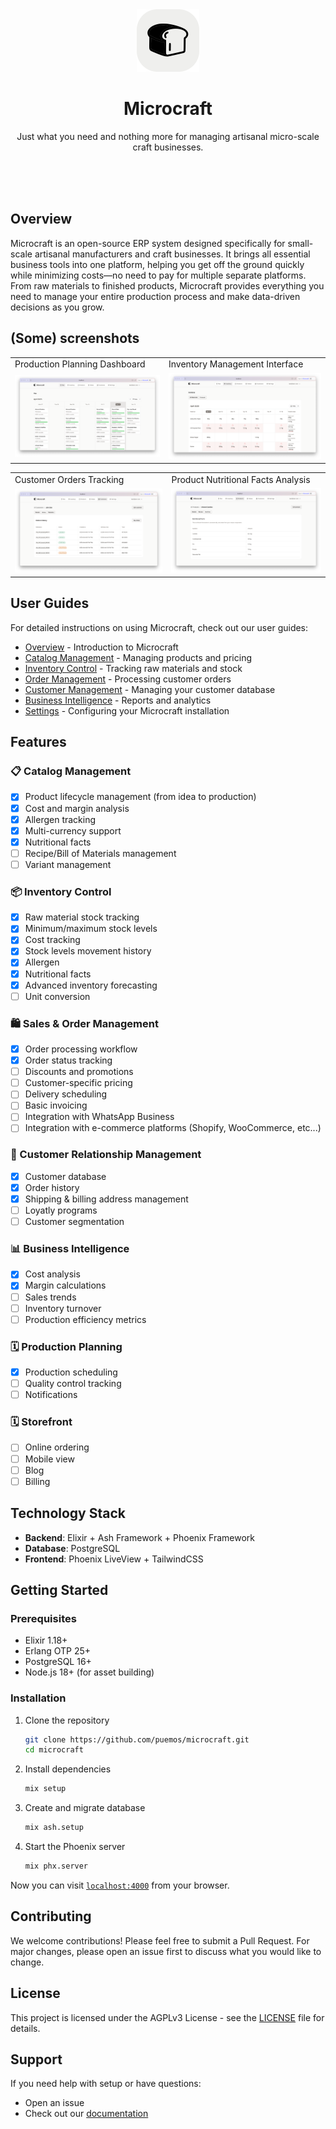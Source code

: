 <div align="center">
  <img src="priv/static/images/favicon.svg" width="100" />
  <h1>Microcraft</h1>
  <p>
      Just what you need and nothing more for managing artisanal micro-scale craft businesses.
  </p>
</div>
<br>
<br>
<br>

## Overview

Microcraft is an open-source ERP system designed specifically for small-scale artisanal manufacturers and craft businesses. It brings all essential business tools into one platform, helping you get off the ground quickly while minimizing costs—no need to pay for multiple separate platforms. From raw materials to finished products, Microcraft provides everything you need to manage your entire production process and make data-driven decisions as you grow.

## (Some) screenshots

<div align="center">
  <table>
    <tr>
      <td>Production Planning Dashboard</td>
      <td>Inventory Management Interface</td>
    </tr>
    <tr>
      <td><img src="./screenshots/plan.png" width="100%" /></td>
      <td><img src="./screenshots/inventory.png" width="100%" /></td>
    </tr>
  </table>

  <table>
    <tr>
      <td>Customer Orders Tracking</td>
      <td>Product Nutritional Facts Analysis</td>
    </tr>
    <tr>
      <td><img src="./screenshots/customer-orders.png" width="100%" /></td>
      <td><img src="./screenshots/product-nutritional-facts.png" width="100%" /></td>
    </tr>
  </table>
</div>

## User Guides

For detailed instructions on using Microcraft, check out our user guides:

- [Overview](guides/OVERVIEW.md) - Introduction to Microcraft
- [Catalog Management](guides/CATALOG.md) - Managing products and pricing
- [Inventory Control](guides/INVENTORY.md) - Tracking raw materials and stock
- [Order Management](guides/ORDERS.md) - Processing customer orders
- [Customer Management](guides/CUSTOMERS.md) - Managing your customer database
- [Business Intelligence](guides/REPORTS.md) - Reports and analytics
- [Settings](guides/SETTINGS.md) - Configuring your Microcraft installation

## Features

### 📋 Catalog Management

- [x] Product lifecycle management (from idea to production)
- [x] Cost and margin analysis
- [x] Allergen tracking
- [x] Multi-currency support
- [x] Nutritional facts
- [ ] Recipe/Bill of Materials management
- [ ] Variant management

### 📦 Inventory Control

- [x] Raw material stock tracking
- [x] Minimum/maximum stock levels
- [x] Cost tracking
- [x] Stock levels movement history
- [x] Allergen
- [x] Nutritional facts
- [x] Advanced inventory forecasting
- [ ] Unit conversion

### 🛍️ Sales & Order Management

- [x] Order processing workflow
- [x] Order status tracking
- [ ] Discounts and promotions
- [ ] Customer-specific pricing
- [ ] Delivery scheduling
- [ ] Basic invoicing
- [ ] Integration with WhatsApp Business
- [ ] Integration with e-commerce platforms (Shopify, WooCommerce, etc...)

### 👥 Customer Relationship Management

- [x] Customer database
- [x] Order history
- [x] Shipping & billing address management
- [ ] Loyatly programs
- [ ] Customer segmentation

### 📊 Business Intelligence

- [x] Cost analysis
- [x] Margin calculations
- [ ] Sales trends
- [ ] Inventory turnover
- [ ] Production efficiency metrics

### 🗓️ Production Planning

- [x] Production scheduling
- [ ] Quality control tracking
- [ ] Notifications

### 🗓️ Storefront

- [ ] Online ordering
- [ ] Mobile view
- [ ] Blog
- [ ] Billing

## Technology Stack

- **Backend**: Elixir + Ash Framework + Phoenix Framework
- **Database**: PostgreSQL
- **Frontend**: Phoenix LiveView + TailwindCSS

## Getting Started

### Prerequisites

- Elixir 1.18+
- Erlang OTP 25+
- PostgreSQL 16+
- Node.js 18+ (for asset building)

### Installation

1. Clone the repository

   ```bash
   git clone https://github.com/puemos/microcraft.git
   cd microcraft
   ```

2. Install dependencies

   ```bash
   mix setup
   ```

3. Create and migrate database

   ```bash
   mix ash.setup
   ```

4. Start the Phoenix server
   ```bash
   mix phx.server
   ```

Now you can visit [`localhost:4000`](http://localhost:4000) from your browser.

## Contributing

We welcome contributions! Please feel free to submit a Pull Request. For major changes, please open an issue first to discuss what you would like to change.

## License

This project is licensed under the AGPLv3 License - see the [LICENSE](LICENSE) file for details.

## Support

If you need help with setup or have questions:

- Open an issue
- Check out our [documentation](guides/OVERVIEW.md)
